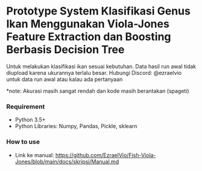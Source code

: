 # Prototype System Klasifikasi Genus Ikan Menggunakan Viola-Jones Feature Extraction dan Boosting Berbasis Decision Tree
Untuk melakukan klasifikasi ikan sesuai kebutuhan. Data hasil run awal tidak diupload 
karena ukurannya terlalu besar. Hubungi Discord: @ezraelvio untuk data run awal atau kalau ada pertanyaan

*note: Akurasi masih sangat rendah dan kode masih berantakan (spageti)

### Requirement
- Python 3.5+
- Python Libraries: Numpy, Pandas, Pickle, sklearn

### How to use
- Link ke manual: https://github.com/EzraelVio/Fish-Viola-Jones/blob/main/docs/skripsi/Manual.md